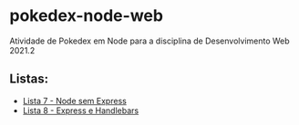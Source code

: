 # pokedex-node-web
Atividade de Pokedex em Node para a disciplina de Desenvolvimento Web 2021.2

## Listas:
- [Lista 7 - Node sem Express](/tree/main)
- [Lista 8 - Express e Handlebars](/tree/feature/0.1.0-express)

